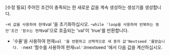[수정 필요]
주어진 조건이 충족되는 한 새로운 값을 계속 생성하는 생성기를 생성합니다.

-`씨 값을 사용하여 현재`val '을 초기화하십시오.
-`while 'loop을 사용하여 반복하는 동안'조건 '함수는 현재`val'으로 호출되는 'val'이 'true'를 반환합니다.
- '수율'을 사용하여 현재`val '을 반환하고 선택적으로 새 종자 값'Nextseed '를받습니다.
-`next '함수를 사용하여 현재`val'과`nextseed '에서 다음 값을 계산하십시오.